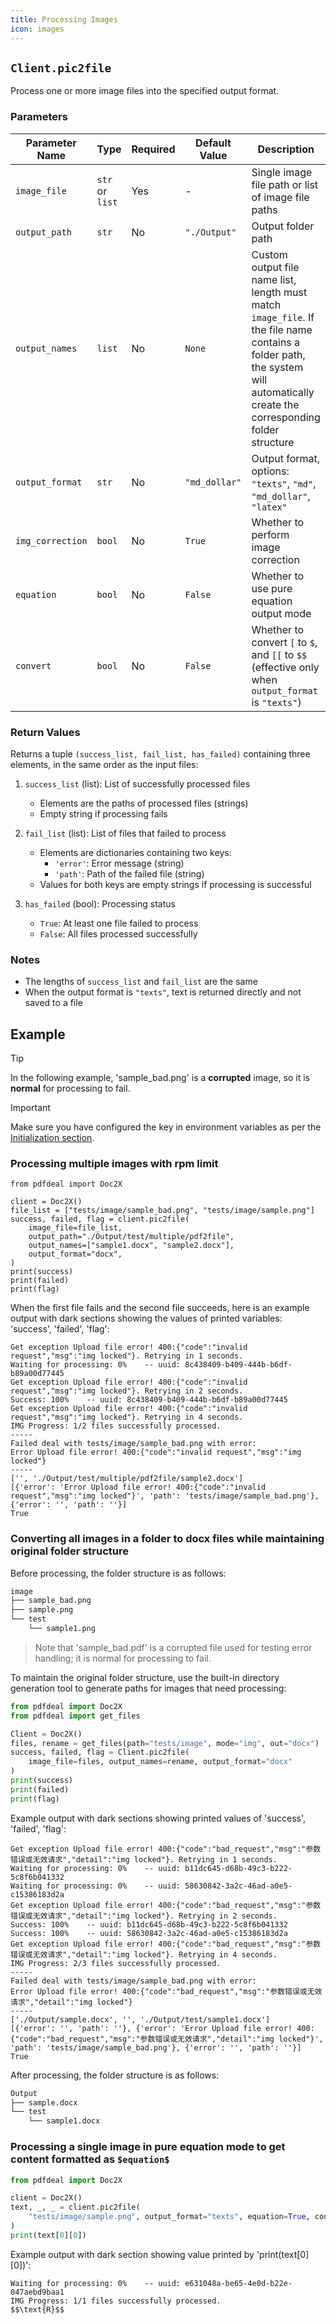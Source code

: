 ```yaml
---
title: Processing Images
icon: images
---
```


## `Client.pic2file`

Process one or more image files into the specified output format.

### Parameters

| Parameter Name | Type | Required | Default Value | Description |
|----------------|------|----------|---------------|-------------|
| `image_file` | `str` or `list` | Yes | - | Single image file path or list of image file paths |
| `output_path` | `str` | No | `"./Output"` | Output folder path |
| `output_names` | `list` | No | `None` | Custom output file name list, length must match `image_file`. If the file name contains a folder path, the system will automatically create the corresponding folder structure |
| `output_format` | `str` | No | `"md_dollar"` | Output format, options: `"texts"`, `"md"`, `"md_dollar"`, `"latex"` |
| `img_correction` | `bool` | No | `True` | Whether to perform image correction |
| `equation` | `bool` | No | `False` | Whether to use pure equation output mode |
| `convert` | `bool` | No | `False` | Whether to convert `[` to `$`, and `[[` to `$$` (effective only when `output_format` is `"texts"`) |

### Return Values

Returns a tuple `(success_list, fail_list, has_failed)` containing three elements, in the same order as the input files:

1. `success_list` (list): List of successfully processed files
   - Elements are the paths of processed files (strings)
   - Empty string if processing fails

2. `fail_list` (list): List of files that failed to process
   - Elements are dictionaries containing two keys:
     - `'error'`: Error message (string)
     - `'path'`: Path of the failed file (string)
   - Values for both keys are empty strings if processing is successful

3. `has_failed` (bool): Processing status
   - `True`: At least one file failed to process
   - `False`: All files processed successfully

### Notes

- The lengths of `success_list` and `fail_list` are the same
- When the output format is `"texts"`, text is returned directly and not saved to a file

## Example

> [!tip]
> In the following example, 'sample_bad.png' is a **corrupted** image, so it is **normal** for processing to fail.

> [!important]
> Make sure you have configured the key in environment variables as per the [Initialization section](Init.md).

### Processing multiple images with rpm limit

```python{1-2}
from pdfdeal import Doc2X

client = Doc2X()
file_list = ["tests/image/sample_bad.png", "tests/image/sample.png"]
success, failed, flag = client.pic2file(
    image_file=file_list,
    output_path="./Output/test/multiple/pdf2file",
    output_names=["sample1.docx", "sample2.docx"],
    output_format="docx",
)
print(success)
print(failed)
print(flag)

```

When the first file fails and the second file succeeds, here is an example output with dark sections showing the values of printed variables: 'success', 'failed', 'flag':

```bash{11-13}
Get exception Upload file error! 400:{"code":"invalid request","msg":"img locked"}. Retrying in 1 seconds.
Waiting for processing: 0%    -- uuid: 8c438409-b409-444b-b6df-b89a00d77445
Get exception Upload file error! 400:{"code":"invalid request","msg":"img locked"}. Retrying in 2 seconds.
Success: 100%    -- uuid: 8c438409-b409-444b-b6df-b89a00d77445
Get exception Upload file error! 400:{"code":"invalid request","msg":"img locked"}. Retrying in 4 seconds.
IMG Progress: 1/2 files successfully processed.
-----
Failed deal with tests/image/sample_bad.png with error:
Error Upload file error! 400:{"code":"invalid request","msg":"img locked"}
-----
['', './Output/test/multiple/pdf2file/sample2.docx']
[{'error': 'Error Upload file error! 400:{"code":"invalid request","msg":"img locked"}', 'path': 'tests/image/sample_bad.png'}, {'error': '', 'path': ''}]
True
```

### Converting all images in a folder to docx files while maintaining original folder structure

Before processing, the folder structure is as follows:
```bash
image
├── sample_bad.png
├── sample.png
└── test
    └── sample1.png
```

> Note that 'sample_bad.pdf' is a corrupted file used for testing error handling; it is normal for processing to fail.

To maintain the original folder structure, use the built-in directory generation tool to generate paths for images that need processing:

```python
from pdfdeal import Doc2X
from pdfdeal import get_files

Client = Doc2X()
files, rename = get_files(path="tests/image", mode="img", out="docx")
success, failed, flag = Client.pic2file(
    image_file=files, output_names=rename, output_format="docx"
)
print(success)
print(failed)
print(flag)
```

Example output with dark sections showing printed values of 'success', 'failed', 'flag':

```bash{13-15}
Get exception Upload file error! 400:{"code":"bad_request","msg":"参数错误或无效请求","detail":"img locked"}. Retrying in 1 seconds.
Waiting for processing: 0%    -- uuid: b11dc645-d68b-49c3-b222-5c8f6b041332
Waiting for processing: 0%    -- uuid: 58630842-3a2c-46ad-a0e5-c15386183d2a
Get exception Upload file error! 400:{"code":"bad_request","msg":"参数错误或无效请求","detail":"img locked"}. Retrying in 2 seconds.
Success: 100%    -- uuid: b11dc645-d68b-49c3-b222-5c8f6b041332
Success: 100%    -- uuid: 58630842-3a2c-46ad-a0e5-c15386183d2a
Get exception Upload file error! 400:{"code":"bad_request","msg":"参数错误或无效请求","detail":"img locked"}. Retrying in 4 seconds.
IMG Progress: 2/3 files successfully processed.
-----
Failed deal with tests/image/sample_bad.png with error:
Error Upload file error! 400:{"code":"bad_request","msg":"参数错误或无效请求","detail":"img locked"}
-----
['./Output/sample.docx', '', './Output/test/sample1.docx']
[{'error': '', 'path': ''}, {'error': 'Error Upload file error! 400:{"code":"bad_request","msg":"参数错误或无效请求","detail":"img locked"}', 'path': 'tests/image/sample_bad.png'}, {'error': '', 'path': ''}]
True
```

After processing, the folder structure is as follows:

```bash
Output
├── sample.docx
└── test
    └── sample1.docx
```

### Processing a single image in pure equation mode to get content formatted as `$equation$`

```python
from pdfdeal import Doc2X

client = Doc2X()
text, _, _ = client.pic2file(
    "tests/image/sample.png", output_format="texts", equation=True, convert=True
)
print(text[0][0])
```

Example output with dark section showing value printed by 'print(text[0][0])':

```bash{3}
Waiting for processing: 0%    -- uuid: e631048a-be65-4e0d-b22e-047aebd9baa1
IMG Progress: 1/1 files successfully processed.
$$\text{R}$$ 
```